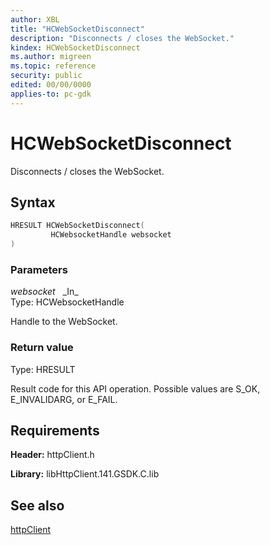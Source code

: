 ```yaml
---
author: XBL
title: "HCWebSocketDisconnect"
description: "Disconnects / closes the WebSocket."
kindex: HCWebSocketDisconnect
ms.author: migreen
ms.topic: reference
security: public
edited: 00/00/0000
applies-to: pc-gdk
---
```


# HCWebSocketDisconnect  

Disconnects / closes the WebSocket.  

## Syntax  
  
```cpp
HRESULT HCWebSocketDisconnect(  
         HCWebsocketHandle websocket  
)  
```  
  
### Parameters  
  
*websocket* &nbsp;&nbsp;\_In\_  
Type: HCWebsocketHandle  
  
Handle to the WebSocket.  
  
  
### Return value  
Type: HRESULT
  
Result code for this API operation. Possible values are S_OK, E_INVALIDARG, or E_FAIL.
  
## Requirements  
  
**Header:** httpClient.h
  
**Library:** libHttpClient.141.GSDK.C.lib
  
## See also  
[httpClient](../httpclient_members.md)  
  
  
